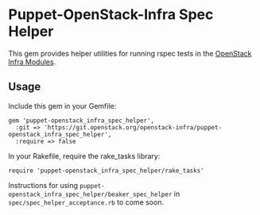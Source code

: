Puppet-OpenStack-Infra Spec Helper
==================================

This gem provides helper utilities for running rspec tests in the
[OpenStack Infra Modules](http://docs.openstack.org/infra/system-config/sysadmin.html).

Usage
-----

Include this gem in your Gemfile:

```
gem 'puppet-openstack_infra_spec_helper',
  :git => 'https://git.openstack.org/openstack-infra/puppet-openstack_infra_spec_helper',
  :require => false
```

In your Rakefile, require the rake\_tasks library:

```
require 'puppet-openstack_infra_spec_helper/rake_tasks'
```

Instructions for using `puppet-openstack_infra_spec_helper/beaker_spec_helper` in
`spec/spec_helper_acceptance.rb` to come soon.
